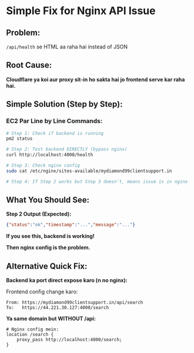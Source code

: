 # Simple Fix for Nginx API Issue

## Problem:
`/api/health` se HTML aa raha hai instead of JSON

## Root Cause:
**Cloudflare ya koi aur proxy sit-in ho sakta hai jo frontend serve kar raha hai.**

## Simple Solution (Step by Step):

### EC2 Par Line by Line Commands:

```bash
# Step 1: Check if backend is running
pm2 status

# Step 2: Test backend DIRECTLY (bypass nginx)
curl http://localhost:4000/health

# Step 3: Check nginx config
sudo cat /etc/nginx/sites-available/mydiamond99clientsupport.in

# Step 4: If Step 2 works but Step 3 doesn't, means issue is in nginx
```

## What You Should See:

**Step 2 Output (Expected):**
```json
{"status":"ok","timestamp":"...","message":"..."}
```

**If you see this, backend is working!**

**Then nginx config is the problem.**

## Alternative Quick Fix:

**Backend ka port direct expose karo (n no nginx):**

Frontend config change karo:
```
From: https://mydiamond99clientsupport.in/api/search
To:   https://44.221.30.127:4000/search
```

**Ya same domain but WITHOUT /api:**

```nginx
# Nginx config mein:
location /search {
    proxy_pass http://localhost:4000/search;
}
```

